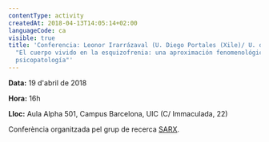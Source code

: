 ```yaml
---
contentType: activity
createdAt: 2018-04-13T14:05:14+02:00
languageCode: ca
visible: true
title: 'Conferencia: Leonor Irarrázaval (U. Diego Portales (Xile)/ U. de Heidelberg).
  "El cuerpo vivido en la esquizofrenia: una aproximación fenomenológica a la
  psicopatología"'
---
```


**Data:** 19 d'abril de 2018

**Hora:** 16h

**Lloc:** Aula Alpha 501, Campus Barcelona, UIC (C/ Immaculada, 22)

Conferència organitzada pel grup de recerca [SARX](http://www.uic.es/ca/grups-de-recerca/grup-de-recerca-en-antropologia-de-la-corporalitat).
